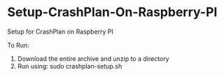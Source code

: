 # Setup-CrashPlan-On-Raspberry-PI
Setup for CrashPlan on Raspberry PI

To Run:
1. Download the entire archive and unzip to a directory
2. Run using: sudo crashplan-setup.sh
